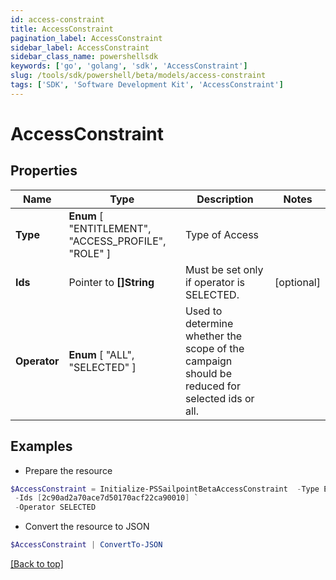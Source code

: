```yaml
---
id: access-constraint
title: AccessConstraint
pagination_label: AccessConstraint
sidebar_label: AccessConstraint
sidebar_class_name: powershellsdk
keywords: ['go', 'golang', 'sdk', 'AccessConstraint'] 
slug: /tools/sdk/powershell/beta/models/access-constraint
tags: ['SDK', 'Software Development Kit', 'AccessConstraint']
---
```



# AccessConstraint

## Properties

Name | Type | Description | Notes
------------ | ------------- | ------------- | -------------
**Type** |   **Enum** [  "ENTITLEMENT",    "ACCESS_PROFILE",    "ROLE" ] | Type of Access | 
**Ids** |  Pointer to **[]String** | Must be set only if operator is SELECTED. | [optional] 
**Operator** |   **Enum** [  "ALL",    "SELECTED" ] | Used to determine whether the scope of the campaign should be reduced for selected ids or all. | 

## Examples

- Prepare the resource
```powershell
$AccessConstraint = Initialize-PSSailpointBetaAccessConstraint  -Type ENTITLEMENT `
 -Ids [2c90ad2a70ace7d50170acf22ca90010] `
 -Operator SELECTED
```

- Convert the resource to JSON
```powershell
$AccessConstraint | ConvertTo-JSON
```


[[Back to top]](#) 

